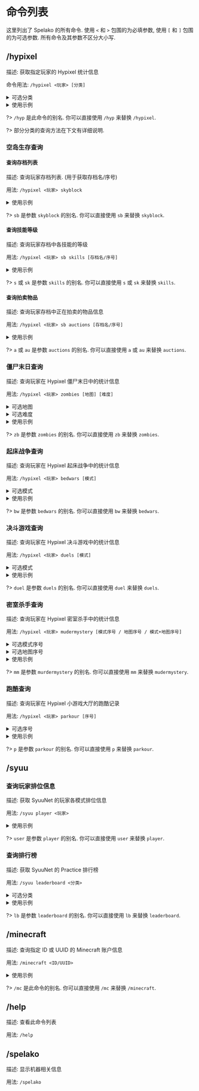 # 命令列表
这里列出了 Spelako 的所有命令. 使用 `<` 和 `>` 包围的为必填参数, 使用 `[` 和 `]` 包围的为可选参数. 所有命令及其参数不区分大小写.

## /hypixel
描述: 获取指定玩家的 Hypixel 统计信息

命令用法: `/hypixel <玩家> [分类]`

<details>
<summary>可选分类</summary>

- guild, g (公会)
- recent, r (最近的游戏)
- bedwars, bw (起床战争)
- skywars, sw (空岛战争)
- mudermystery, mm (密室杀手)
- duels, duel (决斗游戏)
- uhc (极限生存冠军)
- mewagalls, mw (超级战墙)
- blitzsg, bsg, hungergames (闪电饥饿游戏)
- skyblock, sb (空岛生存)
- zombies, zb (僵尸末日)
- parkour, p (跑酷)

?> 如果留空, 将显示玩家的 Hypixel 基本信息.

</details>

<details>
<summary>使用示例</summary>

- `/hypixel Peaksol` - 查询 <u>Peaksol</u> 的基本信息
- `/hypixel Technoblade g` - 查询 <u>Technoblade</u> 的<u>公会</u>信息
- `/hypixel iTMG sw` - 查询 <u>iTMG</u> 的<u>空岛战争</u>统计信息
- `/hypixel BedlessNoob bedwars` - 查询 <u>BedlessNoob</u> 的<u>起床战争</u>统计信息
- `/hypixel Dual megawalls` - 查询 <u>Dual</u> 的<u>超级战墙</u>统计信息

</details>

?> `/hyp` 是此命令的别名. 你可以直接使用 `/hyp` 来替换 `/hypixel`.

?> 部分分类的查询方法在下文有详细说明.

### 空岛生存查询
#### 查询存档列表
描述: 查询玩家存档列表. (用于获取存档名/序号)

用法: `/hypixel <玩家> skyblock`

<details>
<summary>使用示例</summary>

- `/hypixel Minikloon skyblock` - 查询 <u>Minikloon</u> 的<u>存档列表</u>
- `/hypixel Peaksol sb` - 查询 <u>Peaksol</u> 的<u>存档列表</u>

</details>

?> `sb` 是参数 `skyblock` 的别名. 你可以直接使用 `sb` 来替换 `skyblock`.

#### 查询技能等级
描述: 查询玩家存档中各技能的等级

用法: `/hypixel <玩家> sb skills [存档名/序号]`

<details>
<summary>使用示例</summary>

- `/hypixel LeaPhant sb skills grape` - 查询 <u>Minikloon</u> 的 <u>Grape</u> 存档的技能信息
- `/hypixel Rikkawww sb s 2` - 查询 <u>Rikkawww</u> 的第 <u>2</u> 个存档的技能信息

?> 如果留空, 将显示玩家的第 1 个存档的技能信息.

</details>

?> `s` 或 `sk` 是参数 `skills` 的别名. 你可以直接使用 `s` 或 `sk` 来替换 `skills`.

#### 查询拍卖物品
描述: 查询玩家存档中正在拍卖的物品信息

用法: `/hypixel <玩家> sb auctions [存档名/序号]`

<details>
<summary>使用示例</summary>

- `/hypixel Shiiyu sb auctions zucchini` - 查询 <u>Shiiyu</u> 的 <u>Zucchini</u> 存档的物品拍卖信息
- `/hypixel YMCatlord sb a 3` - 查询 <u>YMCatlord</u> 的第 <u>3</u> 个存档的物品拍卖信息

?> 如果留空, 将显示玩家的第 1 个存档的物品拍卖信息.

</details>

?> `a` 或 `au` 是参数 `auctions` 的别名. 你可以直接使用 `a` 或 `au` 来替换 `auctions`.

### 僵尸末日查询
描述: 查询玩家在 Hypixel 僵尸末日中的统计信息

用法: `/hypixel <玩家> zombies [地图] [难度]`

<details>
<summary>可选地图</summary>

- deadend, de (穷途末路)
- badblood, bb (坏血之宫)
- alienarcadium, aa (外星游乐园)

?> 如果留空, 将显示玩家所有地图的统计信息.

</details>

<details>
<summary>可选难度</summary>

- normal, norm (普通)
- hard (困难)
- rip (安息)

?> 如果留空, 将显示玩家所有难度的统计信息.

</details>

<details>
<summary>使用示例</summary>

- `/hypixel Peaksol zb` - 查询 <u>Peaksol</u> 在<u>全部</u>地图<u>全部</u>难度的统计信息
- `/hypixel Bzake zb aa` - 查询 <u>Bzake</u> 在<u>外星游乐园</u>地图<u>全部</u>难度的统计信息
- `/hypixel Typhoon_Alex zb de norm` - 查询 <u>Typhoon_Alex</u> 在<u>穷途末路</u>地图<u>普通</u>难度的统计信息

</details>

?> `zb` 是参数 `zombies` 的别名. 你可以直接使用 `zb` 来替换 `zombies`.

### 起床战争查询
描述: 查询玩家在 Hypixel 起床战争中的统计信息

用法: `/hypixel <玩家> bedwars [模式]`

<details>
<summary>可选模式</summary>

- eight_one, 8_1, solo (单挑模式)
- eight_two, 8_2, doubles (双人模式)
- four_three, 4_3, 3v3v3v3 (3v3v3v3 模式)
- four_four, 4_4, 4v4v4v4 (4v4v4v4 模式)
- two_four, 2_4,  4v4 (4v4 模式)
- eight_two_rush, 8_4_rush, doubles_rush (双人疾速模式)
- four_four_rush, 4v4v4v4_rush (4v4v4v4 疾速模式)
- eight_two_ultimate, eight_two_ult, 8_2_ult, doubles_ultimate, doubles_ult (双人超能力模式)
- four_four_ultimate, four_four_ult, 4_4_ult, 4v4v4v4_ultimate, 4v4v4v4_ult (4v4v4v4 超能力模式)
- castle (40v40 城池攻防战模式)
- eight_two_voidless, eight_two_void, 8_2_void, doubles_voidless, double_void (双人无虚空模式)
- four_four_voidless, four_four_void, 4_4_void, 4v4v4v4_voidless, 4v4v4v4_void (4v4v4v4 无虚空模式)
- eight_two_armed, 8_2_armed, doubles_armed (双人枪械模式)
- four_four_armed, 4_4_armed, 4v4v4v4_armed (4v4v4v4 枪械模式)
- eight_two_lucky, 8_2_lucky, doubles_lucky (双人幸运方块模式)
- four_four_lucky, 4_4_lucky, 4v4v4v4_lucky (4v4v4v4 幸运方块模式)

?> 如果留空, 将显示玩家全局统计信息.

</details>

<details>
<summary>使用示例</summary>

- `/hypixel Hashito bw` - 查询 <u>Hashito</u> 的全局统计信息
- `/hypixel gamerboy80 bw four_four` - 查询 <u>gamerboy80</u> 的 <u>4v4 模式统计信息</u>
- `/hypixel Chapeey bw doubles` - 查询 <u>Chapeey</u> 的 <u>双人模式统计信息</u>

</details>

?> `bw` 是参数 `bedwars` 的别名. 你可以直接使用 `bw` 来替换 `bedwars`.

### 决斗游戏查询
描述: 查询玩家在 Hypixel 决斗游戏中的统计信息

用法: `/hypixel <玩家> duels [模式]`

<details>
<summary>可选模式</summary>

- classic_duel, classic (经典决斗)
- sw_duel, sw (空岛战争决斗)
- sw_doubles (空岛战争决斗双人决斗)
- bow_duel, bow (弓箭决斗)
- uhc_duel, uhc (极限生存决斗)
- uhc_doubles (极限生存冠军双人决斗)
- uhc_four (极限生存冠军四人决斗)
- uhc_meetup (极限生存冠军死亡竞赛决斗)
- potion_duel, potion, nodebuff (药水决斗)
- combo_duel, combo (连击决斗)
- op_duel, op (高手决斗)
- op_doubles (高手双人决斗)
- mw_duel, mw (超级战墙决斗)
- mw_doubles (超级战墙双人决斗)
- sumo_duel, sumo (相扑决斗)
- blitz_duel, blitz (闪电饥饿游戏决斗)
- bowspleef_duel, bowspleef (掘一死箭决斗)
- bridge_duel, bridge (战桥决斗)
- bridge_doubles (战桥双人决斗)
- bridge_four (战桥四人决斗)
- bridge_2v2v2v2 (战桥 2v2v2v2 决斗)
- bridge_3v3v3v3 (战桥 4v4v4v4 决斗)

?> 如果留空, 将显示玩家全局统计信息.

</details>

<details>
<summary>使用示例</summary>

- `/hypixel Slynn duels` - 查询 <u>Slynn</u> 的全局统计信息
- `/hypixel KissMyL duels sw` - 查询 <u>KissMyL</u> 的<u>空岛战争决斗统计信息</u>
- `/hypixel Sios duel sumo` - 查询 <u>Sios</u> 的<u>相扑决斗统计信息</u>

</details>

?> `duel` 是参数 `duels` 的别名. 你可以直接使用 `duel` 来替换 `duels`.

### 密室杀手查询
描述: 查询玩家在 Hypixel 密室杀手中的统计信息

用法: `/hypixel <玩家> mudermystery [模式序号 / 地图序号 / 模式+地图序号]`

<details>
<summary>可选模式序号</summary>

1. 经典模式
2. 双倍模式
3. 刺客模式
4. 感染模式

</details>

<details>
<summary>可选地图序号</summary>

- a (古墓)
- b (水族馆)
- c (档案馆)
- d (档案馆顶层)
- e (游轮)
- f (Darkfall)
- g (淘金热)
- h (总部)
- i (好莱坞)
- j (Hypixel 游乐园)
- k (图书馆)
- l (Mountain)
- m (San Peratico v3)
- n (Skyway Pier)
- o (Snowfall)
- p (雪景球)
- q (Subway)
- r (高坠塔)
- s (运输塔)
- t (Vilia)
- u (寡妇的书房)

</details>

<details>
<summary>使用示例</summary>

- `/hypixel Tioxic mm` - 查询 <u>Tioxic</u> 在<u>全部</u>模式<u>全部</u>地图的统计信息
- `/hypixel Cencioh mm 3` - 查询 <u>Cencioh</u> 在<u>刺客</u>模式<u>全部</u>地图的统计信息
- `/hypixel zihyin mm b` - 查询 <u>zihyin</u> 在<u>全部</u>模式<u>水族馆</u>地图的统计信息
- `/hypixel Sam mm 2i` - 查询 <u>Sam</u> 在<u>双倍</u>模式<u>好莱坞</u>地图的统计信息

</details>

?> `mm` 是参数 `murdermystery` 的别名. 你可以直接使用 `mm` 来替换 `mudermystery`.

### 跑酷查询
描述: 查询玩家在 Hypixel 小游戏大厅的跑酷记录

用法: `/hypixel <玩家> parkour [序号]`

<details>
<summary>可选序号</summary>

1. 主大厅 2017
2. 起床战争
3. 空岛战争
4. 空岛战争 2017.8
5. 街机游戏
6. 密室杀手
7. 掘战游戏
8. 极限生存冠军
9. 游戏实验室
10. 建筑大师
11. 家园世界
12. True PVP Parkour
13. 超级战墙
14. 闪电饥饿游戏
15. 战争领主
16. 星碎英雄
17. 警匪大战
18. 决斗游戏
19. 经典游戏
20. 空岛竞技场
21. 竞赛殿堂

?> 如果留空, 将显示玩家全部跑酷记录.

</details>

<details>
<summary>使用示例</summary>

- `/hypixel Akasha parkour` - 查询 <u>Akasha</u> 的全部跑酷记录
- `/hypixel Maax parkour 3` - 查询 <u>Maax</u> 的 <u>空岛战争大厅跑酷记录</u>
- `/hypixel MITE123 p 18` - 查询 <u>MITE123</u> 的 <u>决斗游戏大厅跑酷记录</u>

</details>

?> `p` 是参数 `parkour` 的别名. 你可以直接使用 `p` 来替换 `parkour`.

## /syuu
### 查询玩家排位信息
描述: 获取 SyuuNet 的玩家各模式排位信息

用法: `/syuu player <玩家>`

<details>
<summary>使用示例</summary>

- `/syuu player Distory` - 查询 <u>Distory</u> 的排位信息
- `/syuu user lipchya` - 查询 <u>lipchya</u> 的排位信息

</details>

?> `user` 是参数 `player` 的别名. 你可以直接使用 `user` 来替换 `player`.

### 查询排行榜
描述: 获取 SyuuNet 的 Practice 排行榜

用法: `/syuu leaderboard <分类>`

<details>
<summary>可选分类</summary>

- sharp2prot2, s2p2
- mcsg, sg
- octc
- gapple, goldenapple
- archer, bow
- nodelay, combo
- soup
- builduhc, buhc
- debuff
- sharp4prot3, s4p3
- sumo
- axe
- spleef
- finaluhc
- bridge
- mlgrush, mlg, rush

</details>

<details>
<summary>使用示例</summary>

- `/syuu leaderboard s2p2` - 查询 <u>Sharp2Prot2</u> 模式的排行榜
- `/hypixel lb buhc` - 查询 <u>BuildUHC</u> 模式的排行榜

</details>

?> `lb` 是参数 `leaderboard` 的别名. 你可以直接使用 `lb` 来替换 `leaderboard`.

## /minecraft
描述: 查询指定 ID 或 UUID 的 Minecraft 账户信息

用法: `/minecraft <ID/UUID>`

<details>
<summary>使用示例</summary>

- `/minecraft Peaksol` - 查询 ID 为 <u>Peaksol</u> 的 Minecrat 账户信息
- `/mc 2e951afe18f241e1ae021667f39e4f5b` - 查询 UUID 为 <u>2e951afe18f241e1ae021667f39e4f5b</u> 的 Minecrat 账户信息
- `/mc f7c77d99-9f15-4a66-a87d-c4a51ef30d19` - 查询 UUID 为 <u>f7c77d99-9f15-4a66-a87d-c4a51ef30d19</u> 的 Minecrat 账户信息

</details>

?> `/mc` 是此命令的别名. 你可以直接使用 `/mc` 来替换 `/minecraft`.

## /help
描述: 查看此命令列表

用法: `/help`

## /spelako
描述: 显示机器相关信息

用法: `/spelako`